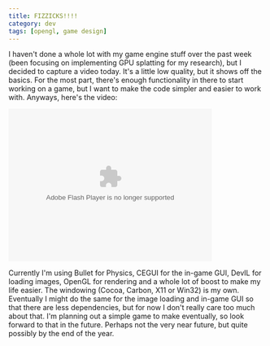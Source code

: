 ```yaml
---           
title: FIZZICKS!!!!
category: dev
tags: [opengl, game design]
---
```


I haven't done a whole lot with my game engine stuff over the past week (been
focusing on implementing GPU splatting for my research), but I decided to
capture a video today. It's a little low quality, but it shows off the basics.
For the most part, there's enough functionality in there to start working on a
game, but I want to make the code simpler and easier to work with. Anyways,
here's the video:

<object width="400" height="300">
	<param name="allowfullscreen" value="true"/>
	<param name="allowscriptaccess" value="always"/>
	<param name="movie" value="http://www.facebook.com/v/353403840294"/>
	<embed src="http://www.facebook.com/v/353403840294" type="application/x-shockwave-flash" allowscriptaccess="always" allowfullscreen="true" width="400" height="300" title="Flash"/>
</object>


Currently I'm using Bullet for Physics, CEGUI for the in-game GUI, DevIL for
loading images, OpenGL for rendering and a whole lot of boost to make my life
easier. The windowing (Cocoa, Carbon, X11 or Win32) is my own. Eventually I
might do the same for the image loading and in-game GUI so that there are less
dependencies, but for now I don't really care too much about that. I'm planning
out a simple game to make eventually, so look forward to that in the future.
Perhaps not the very near future, but quite possibly by the end of the year.
